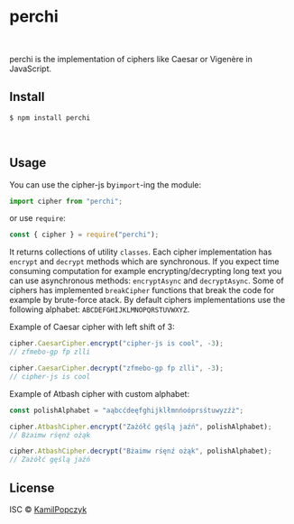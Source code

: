 # perchi

<br/>

perchi is the implementation of ciphers like Caesar or Vigenère in JavaScript.

## Install

```
$ npm install perchi
```

<br/>

## Usage

You can use the cipher-js by`import`-ing the module:

```js
import cipher from "perchi";
```

or use `require`:

```js
const { cipher } = require("perchi");
```

It returns collections of utility `classes`. Each cipher implementation has `encrypt` and `decrypt` methods which are synchronous. If you expect time consuming computation for example encrypting/decrypting long text you can use asynchronous methods: `encryptAsync` and `decryptAsync`. Some of ciphers has implemented `breakCipher` functions that break the code for example by brute-force atack. By default ciphers implementations use the following alphabet: `ABCDEFGHIJKLMNOPQRSTUVWXYZ`.

Example of Caesar cipher with left shift of 3:

```js
cipher.CaesarCipher.encrypt("cipher-js is cool", -3);
// zfmebo-gp fp zlli

cipher.CaesarCipher.decrypt("zfmebo-gp fp zlli", -3);
// cipher-js is cool
```

Example of Atbash cipher with custom alphabet:

```js
const polishAlphabet = "aąbcćdeęfghijklłmnńoóprsśtuwyzźż";

cipher.AtbashCipher.encrypt("Zażółć gęślą jaźń", polishAlphabet);
// Bżaimw rśęnź ożąk

cipher.AtbashCipher.decrypt("Bżaimw rśęnź ożąk", polishAlphabet);
// Zażółć gęślą jaźń
```

## License

ISC © [KamilPopczyk](https://github.com/llimak)
